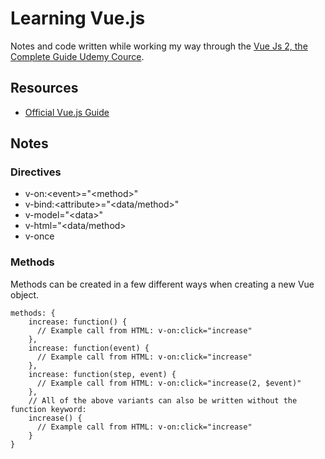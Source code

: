 # Learning Vue.js

Notes and code written while working my way through the [Vue Js 2, the Complete Guide Udemy Cource](https://www.udemy.com/vuejs-2-the-complete-guide).

## Resources

* [Official Vue.js Guide](https://vuejs.org/v2/guide/)

## Notes

### Directives

* v-on:\<event\>="\<method\>"
* v-bind:\<attribute\>="\<data/method\>"
* v-model="\<data\>"
* v-html="\<data/method\>
* v-once

### Methods

Methods can be created in a few different ways when creating a new Vue object.

    methods: {
        increase: function() {
          // Example call from HTML: v-on:click="increase"
        },
        increase: function(event) {
          // Example call from HTML: v-on:click="increase"
        },
        increase: function(step, event) {
          // Example call from HTML: v-on:click="increase(2, $event)"
        },
        // All of the above variants can also be written without the function keyword:
        increase() {
          // Example call from HTML: v-on:click="increase"
        }
    }
